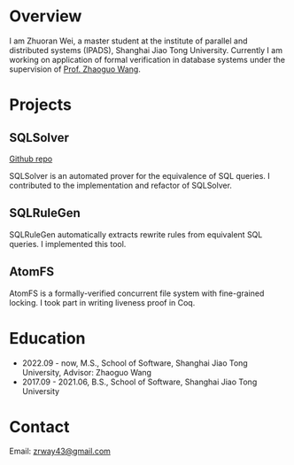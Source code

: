 # Overview

I am Zhuoran Wei, a master student at the institute of parallel and distributed systems (IPADS), Shanghai Jiao Tong University.
Currently I am working on application of formal verification in database systems under the supervision of [Prof. Zhaoguo Wang](https://ipads.se.sjtu.edu.cn/pub/members/zhaoguo_wang).

# Projects

## SQLSolver

[Github repo](https://github.com/SJTU-IPADS/SQLSolver)

SQLSolver is an automated prover for the equivalence of SQL queries.
I contributed to the implementation and refactor of SQLSolver.

## SQLRuleGen

SQLRuleGen automatically extracts rewrite rules from equivalent SQL queries.
I implemented this tool.

## AtomFS

AtomFS is a formally-verified concurrent file system with fine-grained locking.
I took part in writing liveness proof in Coq.

# Education

- 2022.09 - now, M.S., School of Software, Shanghai Jiao Tong University, Advisor: Zhaoguo Wang
- 2017.09 - 2021.06, B.S., School of Software, Shanghai Jiao Tong University

# Contact

Email: zrway43@gmail.com
